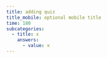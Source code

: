 ```yaml
---
title: adding quiz
title_mobile: optional mobile title
time: 180
subcategories:
  - title: x
    answers:
      - value: x
---
```

